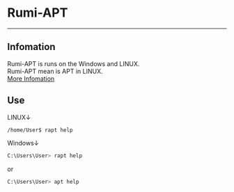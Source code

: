 # Rumi-APT
___
## Infomation
Rumi-APT is runs on the Windows and LINUX.<BR>
Rumi-APT mean is APT in LINUX.<BR>
[More Infomation](https://rumiserver.com/rumistore/RumiAPT.html)

## Use
LINUX↓
```sh
/home/User$ rapt help
```
Windows↓
```sh
C:\Users\User> rapt help
```
or
```sh
C:\Users\User> apt help
```